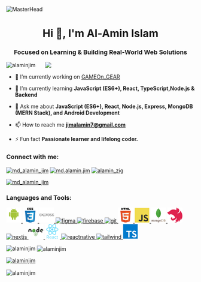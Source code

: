 

![MasterHead](https://i.ibb.co/vxZ2d0T8/banner.gif)
<h1 align="center">Hi 👋, I'm Al-Amin Islam</h1>
<h3 align="center">Focused on Learning & Building Real-World Web Solutions</h3>
<img align="right" width="400" src="https://i.ibb.co/RpsngjVL/cute-boy-with-laptop-vector-illustration-cartoon-character-1142-109244.jpg" />

<p align="left"> <img src="https://komarev.com/ghpvc/?username=alaminjim&label=Profile%20views&color=0e75b6&style=flat" alt="alaminjim" /> </p>


- 🔭 I’m currently working on [GAMEOn_GEAR](https://quiet-belekoy-ad3587.netlify.app)

- 🌱 I’m currently learning **JavaScript (ES6+), React, TypeScript,Node.js & Backend**

- 💬 Ask me about **JavaScript (ES6+), React, Node.js, Express, MongoDB (MERN Stack), and Android Development**

- 📫 How to reach me **jimalamin7@gmail.com**

- ⚡ Fun fact **Passionate learner and lifelong coder.**

<h3 align="left">Connect with me:</h3>
<p align="left">
<a href="https://twitter.com/md_alamin_jim" target="blank"><img align="center" src="https://raw.githubusercontent.com/rahuldkjain/github-profile-readme-generator/master/src/images/icons/Social/twitter.svg" alt="md_alamin_jim" height="30" width="40" /></a>
<a href="https://fb.com/md.alamin.jim" target="blank"><img align="center" src="https://raw.githubusercontent.com/rahuldkjain/github-profile-readme-generator/master/src/images/icons/Social/facebook.svg" alt="md.alamin.jim" height="30" width="40" /></a>
<a href="https://instagram.com/alamin_zig" target="blank"><img align="center" src="https://raw.githubusercontent.com/rahuldkjain/github-profile-readme-generator/master/src/images/icons/Social/instagram.svg" alt="alamin_zig" height="30" width="40" /></a>
</p>


<p align="left"> <a href="https://twitter.com/md_alamin_jim" target="blank"><img src="https://img.shields.io/twitter/follow/md_alamin_jim?logo=twitter&style=for-the-badge" alt="md_alamin_jim" /></a> </p>

<h3 align="left">Languages and Tools:</h3>
<p align="left"> <a href="https://developer.android.com" target="_blank" rel="noreferrer"> <img src="https://raw.githubusercontent.com/devicons/devicon/master/icons/android/android-original-wordmark.svg" alt="android" width="40" height="40"/> </a> <a href="https://www.w3schools.com/css/" target="_blank" rel="noreferrer"> <img src="https://raw.githubusercontent.com/devicons/devicon/master/icons/css3/css3-original-wordmark.svg" alt="css3" width="40" height="40"/> </a> <a href="https://expressjs.com" target="_blank" rel="noreferrer"> <img src="https://raw.githubusercontent.com/devicons/devicon/master/icons/express/express-original-wordmark.svg" alt="express" width="40" height="40"/> </a> <a href="https://www.figma.com/" target="_blank" rel="noreferrer"> <img src="https://www.vectorlogo.zone/logos/figma/figma-icon.svg" alt="figma" width="40" height="40"/> </a> <a href="https://firebase.google.com/" target="_blank" rel="noreferrer"> <img src="https://www.vectorlogo.zone/logos/firebase/firebase-icon.svg" alt="firebase" width="40" height="40"/> </a> <a href="https://git-scm.com/" target="_blank" rel="noreferrer"> <img src="https://www.vectorlogo.zone/logos/git-scm/git-scm-icon.svg" alt="git" width="40" height="40"/> </a> <a href="https://www.w3.org/html/" target="_blank" rel="noreferrer"> <img src="https://raw.githubusercontent.com/devicons/devicon/master/icons/html5/html5-original-wordmark.svg" alt="html5" width="40" height="40"/> </a> <a href="https://developer.mozilla.org/en-US/docs/Web/JavaScript" target="_blank" rel="noreferrer"> <img src="https://raw.githubusercontent.com/devicons/devicon/master/icons/javascript/javascript-original.svg" alt="javascript" width="40" height="40"/> </a> <a href="https://www.mongodb.com/" target="_blank" rel="noreferrer"> <img src="https://raw.githubusercontent.com/devicons/devicon/master/icons/mongodb/mongodb-original-wordmark.svg" alt="mongodb" width="40" height="40"/> </a> <a href="https://nestjs.com/" target="_blank" rel="noreferrer"> <img src="https://raw.githubusercontent.com/devicons/devicon/master/icons/nestjs/nestjs-plain.svg" alt="nestjs" width="40" height="40"/> </a> <a href="https://nextjs.org/" target="_blank" rel="noreferrer"> <img src="https://cdn.worldvectorlogo.com/logos/nextjs-2.svg" alt="nextjs" width="40" height="40"/> </a> <a href="https://nodejs.org" target="_blank" rel="noreferrer"> <img src="https://raw.githubusercontent.com/devicons/devicon/master/icons/nodejs/nodejs-original-wordmark.svg" alt="nodejs" width="40" height="40"/> </a> <a href="https://reactjs.org/" target="_blank" rel="noreferrer"> <img src="https://raw.githubusercontent.com/devicons/devicon/master/icons/react/react-original-wordmark.svg" alt="react" width="40" height="40"/> </a> <a href="https://reactnative.dev/" target="_blank" rel="noreferrer"> <img src="https://reactnative.dev/img/header_logo.svg" alt="reactnative" width="40" height="40"/> </a> <a href="https://tailwindcss.com/" target="_blank" rel="noreferrer"> <img src="https://www.vectorlogo.zone/logos/tailwindcss/tailwindcss-icon.svg" alt="tailwind" width="40" height="40"/> </a> <a href="https://www.typescriptlang.org/" target="_blank" rel="noreferrer"> <img src="https://raw.githubusercontent.com/devicons/devicon/master/icons/typescript/typescript-original.svg" alt="typescript" width="40" height="40"/> </a> </p>

<p><img align="left" src="https://github-readme-stats.vercel.app/api/top-langs?username=alaminjim&show_icons=true&locale=en&layout=compact" alt="alaminjim" /></p>

<p>&nbsp;<img align="center" src="https://github-readme-stats.vercel.app/api?username=alaminjim&show_icons=true&locale=en" alt="alaminjim" /></p>

<p align="left" > <a gap="5" href="https://github.com/ryo-ma/github-profile-trophy"><img src="https://github-profile-trophy.vercel.app/?username=alaminjim" alt="alaminjim" /></a> </p>

<p><img align="center" src="https://github-readme-streak-stats.herokuapp.com/?user=alaminjim&" alt="alaminjim" /></p>
